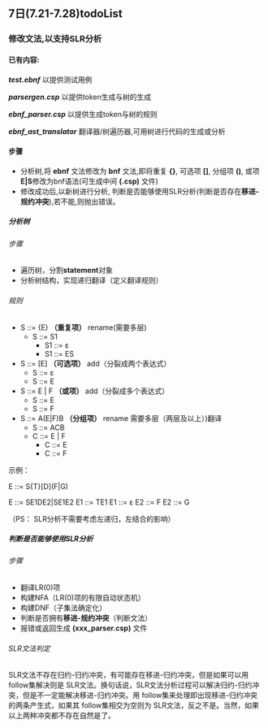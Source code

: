 ## 7日(7.21-7.28)todoList

### 修改文法,以支持SLR分析

#### 已有内容:

***test.ebnf*** 以提供测试用例

***parsergen.csp*** 以提供token生成与树的生成

***ebnf_parser.csp*** 以提供生成token与树的规则

***ebnf_ast_translator*** 翻译器/树遍历器,可用树进行代码的生成或分析


#### 步骤

+ 分析树,将 **ebnf** 文法修改为 **bnf** 文法,即将重复 **{}**, 可选项 **[]**, 分组项 **()**, 或项 **E|S**修改为bnf语法(可生成中间 **(.csp)** 文件)
+ 修改成功后,以新树进行分析, 判断是否能够使用SLR分析(判断是否存在**移进-规约冲突**),若不能,则抛出错误。


##### 分析树

###### 步骤

+  遍历树，分割**statement**对象
+  分析树结构，实现递归翻译（定义翻译规则）

###### 规则

+ S ::= {E}    **（重复项）** rename(需要多层)
  + S ::= S1
    + S1 ::= ε
    + S1 ::= ES
+ S ::= [E]   **（可选项）** add（分裂成两个表达式）
  + S ::= ε
  + S ::= E
+ S ::= E | F   **（或项）** add（分裂成多个表达式）
  + S ::= E
  + S ::= F
+ S ::= A(E|F)B **（分组项）** rename 需要多层（两层及以上）)翻译
  + S ::= ACB
  + C ::= E | F
    + C ::= E
    + C ::= F

示例：

E ::= S{T}\[D](F|G)

E ::= SE1DE2|SE1E2
E1 ::= TE1
E1 ::= ε
E2 ::= F
E2 ::= G

（PS： SLR分析不需要考虑左递归，左结合的影响）

##### 判断是否能够使用SLR分析

###### 步骤

+ 翻译LR(0)项 
+ 构建NFA（LR(0)项的有限自动状态机）
+ 构建DNF（子集法确定化）
+ 判断是否拥有**移进-规约冲突**（判断文法）
+ 报错或返回生成 **(xxx_parser.csp)** 文件


###### SLR文法判定

SLR文法不存在归约-归约冲突，有可能存在移进-归约冲突，但是如果可以用 follow集解决则是 SLR文法。换句话说，SLR文法分析过程可以解决归约-归约冲突，但是不一定能解决移进-归约冲突。用 follow集来处理即出现移进-归约冲突的两条产生式，如果其 follow集相交为空则为 SLR文法，反之不是。当然，如果以上两种冲突都不存在自然是了。


